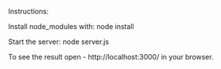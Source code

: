 <p>Instructions:</p>
<p>Install node_modules with: node install</p>
<p>Start the server: node server.js</p>
<p>To see the result open - http://localhost:3000/ in your browser.</p>
